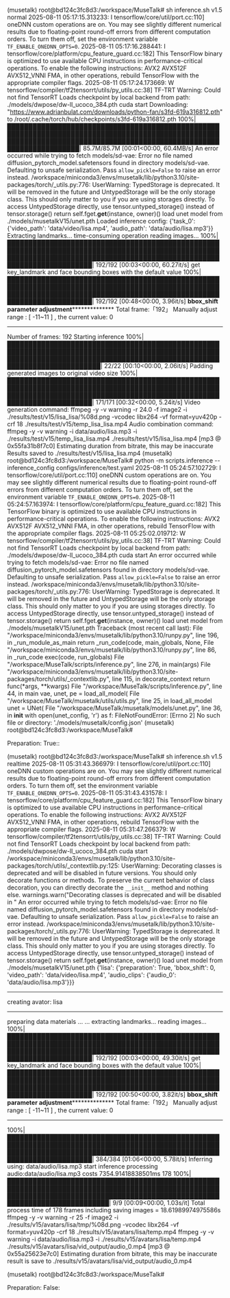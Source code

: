 (musetalk) root@bd124c3fc8d3:/workspace/MuseTalk# sh inference.sh v1.5 normal
2025-08-11 05:17:15.313233: I tensorflow/core/util/port.cc:110] oneDNN custom operations are on. You may see slightly different numerical results due to floating-point round-off errors from different computation orders. To turn them off, set the environment variable `TF_ENABLE_ONEDNN_OPTS=0`.
2025-08-11 05:17:16.288441: I tensorflow/core/platform/cpu_feature_guard.cc:182] This TensorFlow binary is optimized to use available CPU instructions in performance-critical operations.
To enable the following instructions: AVX2 AVX512F AVX512_VNNI FMA, in other operations, rebuild TensorFlow with the appropriate compiler flags.
2025-08-11 05:17:24.173669: W tensorflow/compiler/tf2tensorrt/utils/py_utils.cc:38] TF-TRT Warning: Could not find TensorRT
Loads checkpoint by local backend from path: ./models/dwpose/dw-ll_ucoco_384.pth
cuda start
Downloading: "https://www.adrianbulat.com/downloads/python-fan/s3fd-619a316812.pth" to /root/.cache/torch/hub/checkpoints/s3fd-619a316812.pth
100%|███████████████████████████████████████████████████████████████████████████████████████████████████████████████████████████████████████████████████████████████████████| 85.7M/85.7M [00:01<00:00, 60.4MB/s]
An error occurred while trying to fetch models/sd-vae: Error no file named diffusion_pytorch_model.safetensors found in directory models/sd-vae.
Defaulting to unsafe serialization. Pass `allow_pickle=False` to raise an error instead.
/workspace/miniconda3/envs/musetalk/lib/python3.10/site-packages/torch/_utils.py:776: UserWarning: TypedStorage is deprecated. It will be removed in the future and UntypedStorage will be the only storage class. This should only matter to you if you are using storages directly.  To access UntypedStorage directly, use tensor.untyped_storage() instead of tensor.storage()
  return self.fget.__get__(instance, owner)()
load unet model from ./models/musetalkV15/unet.pth
Loaded inference config: {'task_0': {'video_path': 'data/video/lisa.mp4', 'audio_path': 'data/audio/lisa.mp3'}}
Extracting landmarks... time-consuming operation
reading images...
100%|██████████████████████████████████████████████████████████████████████████████████████████████████████████████████████████████████████████████████████████████████████████| 192/192 [00:03<00:00, 60.27it/s]
get key_landmark and face bounding boxes with the default value
100%|██████████████████████████████████████████████████████████████████████████████████████████████████████████████████████████████████████████████████████████████████████████| 192/192 [00:48<00:00,  3.96it/s]
********************************************bbox_shift parameter adjustment**********************************************************
Total frame:「192」 Manually adjust range : [ -11~11 ] , the current value: 0
*************************************************************************************************************************************
Number of frames: 192
Starting inference
100%|████████████████████████████████████████████████████████████████████████████████████████████████████████████████████████████████████████████████████████████████████████████| 22/22 [00:10<00:00,  2.06it/s]
Padding generated images to original video size
100%|██████████████████████████████████████████████████████████████████████████████████████████████████████████████████████████████████████████████████████████████████████████| 171/171 [00:32<00:00,  5.24it/s]
Video generation command: ffmpeg -y -v warning -r 24.0 -f image2 -i ./results/test/v15/lisa_lisa/%08d.png -vcodec libx264 -vf format=yuv420p -crf 18 ./results/test/v15/temp_lisa_lisa.mp4
Audio combination command: ffmpeg -y -v warning -i data/audio/lisa.mp3 -i ./results/test/v15/temp_lisa_lisa.mp4 ./results/test/v15/lisa_lisa.mp4
[mp3 @ 0x55fa31b8f7c0] Estimating duration from bitrate, this may be inaccurate
Results saved to ./results/test/v15/lisa_lisa.mp4
(musetalk) root@bd124c3fc8d3:/workspace/MuseTalk# python -m scripts.inference --inference_config configs/inference/test.yaml
2025-08-11 05:24:57.102729: I tensorflow/core/util/port.cc:110] oneDNN custom operations are on. You may see slightly different numerical results due to floating-point round-off errors from different computation orders. To turn them off, set the environment variable `TF_ENABLE_ONEDNN_OPTS=0`.
2025-08-11 05:24:57.163974: I tensorflow/core/platform/cpu_feature_guard.cc:182] This TensorFlow binary is optimized to use available CPU instructions in performance-critical operations.
To enable the following instructions: AVX2 AVX512F AVX512_VNNI FMA, in other operations, rebuild TensorFlow with the appropriate compiler flags.
2025-08-11 05:25:02.019712: W tensorflow/compiler/tf2tensorrt/utils/py_utils.cc:38] TF-TRT Warning: Could not find TensorRT
Loads checkpoint by local backend from path: ./models/dwpose/dw-ll_ucoco_384.pth
cuda start
An error occurred while trying to fetch models/sd-vae: Error no file named diffusion_pytorch_model.safetensors found in directory models/sd-vae.
Defaulting to unsafe serialization. Pass `allow_pickle=False` to raise an error instead.
/workspace/miniconda3/envs/musetalk/lib/python3.10/site-packages/torch/_utils.py:776: UserWarning: TypedStorage is deprecated. It will be removed in the future and UntypedStorage will be the only storage class. This should only matter to you if you are using storages directly.  To access UntypedStorage directly, use tensor.untyped_storage() instead of tensor.storage()
  return self.fget.__get__(instance, owner)()
load unet model from ./models/musetalkV15/unet.pth
Traceback (most recent call last):
  File "/workspace/miniconda3/envs/musetalk/lib/python3.10/runpy.py", line 196, in _run_module_as_main
    return _run_code(code, main_globals, None,
  File "/workspace/miniconda3/envs/musetalk/lib/python3.10/runpy.py", line 86, in _run_code
    exec(code, run_globals)
  File "/workspace/MuseTalk/scripts/inference.py", line 276, in <module>
    main(args)
  File "/workspace/miniconda3/envs/musetalk/lib/python3.10/site-packages/torch/utils/_contextlib.py", line 115, in decorate_context
    return func(*args, **kwargs)
  File "/workspace/MuseTalk/scripts/inference.py", line 44, in main
    vae, unet, pe = load_all_model(
  File "/workspace/MuseTalk/musetalk/utils/utils.py", line 25, in load_all_model
    unet = UNet(
  File "/workspace/MuseTalk/musetalk/models/unet.py", line 36, in __init__
    with open(unet_config, 'r') as f:
FileNotFoundError: [Errno 2] No such file or directory: './models/musetalk/config.json'
(musetalk) root@bd124c3fc8d3:/workspace/MuseTalk#


Preparation: True::

(musetalk) root@bd124c3fc8d3:/workspace/MuseTalk# sh inference.sh v1.5 realtime
2025-08-11 05:31:43.366979: I tensorflow/core/util/port.cc:110] oneDNN custom operations are on. You may see slightly different numerical results due to floating-point round-off errors from different computation orders. To turn them off, set the environment variable `TF_ENABLE_ONEDNN_OPTS=0`.
2025-08-11 05:31:43.431578: I tensorflow/core/platform/cpu_feature_guard.cc:182] This TensorFlow binary is optimized to use available CPU instructions in performance-critical operations.
To enable the following instructions: AVX2 AVX512F AVX512_VNNI FMA, in other operations, rebuild TensorFlow with the appropriate compiler flags.
2025-08-11 05:31:47.266379: W tensorflow/compiler/tf2tensorrt/utils/py_utils.cc:38] TF-TRT Warning: Could not find TensorRT
Loads checkpoint by local backend from path: ./models/dwpose/dw-ll_ucoco_384.pth
cuda start
/workspace/miniconda3/envs/musetalk/lib/python3.10/site-packages/torch/utils/_contextlib.py:125: UserWarning: Decorating classes is deprecated and will be disabled in future versions. You should only decorate functions or methods. To preserve the current behavior of class decoration, you can directly decorate the `__init__` method and nothing else.
  warnings.warn("Decorating classes is deprecated and will be disabled in "
An error occurred while trying to fetch models/sd-vae: Error no file named diffusion_pytorch_model.safetensors found in directory models/sd-vae.
Defaulting to unsafe serialization. Pass `allow_pickle=False` to raise an error instead.
/workspace/miniconda3/envs/musetalk/lib/python3.10/site-packages/torch/_utils.py:776: UserWarning: TypedStorage is deprecated. It will be removed in the future and UntypedStorage will be the only storage class. This should only matter to you if you are using storages directly.  To access UntypedStorage directly, use tensor.untyped_storage() instead of tensor.storage()
  return self.fget.__get__(instance, owner)()
load unet model from ./models/musetalkV15/unet.pth
{'lisa': {'preparation': True, 'bbox_shift': 0, 'video_path': 'data/video/lisa.mp4', 'audio_clips': {'audio_0': 'data/audio/lisa.mp3'}}}
*********************************
  creating avator: lisa
*********************************
preparing data materials ... ...
extracting landmarks...
reading images...
100%|██████████████████████████████████████████████████████████████████████████████████████████████████████████████████████████████████████████████████████████████████████████| 192/192 [00:03<00:00, 49.30it/s]
get key_landmark and face bounding boxes with the default value
100%|██████████████████████████████████████████████████████████████████████████████████████████████████████████████████████████████████████████████████████████████████████████| 192/192 [00:50<00:00,  3.82it/s]
********************************************bbox_shift parameter adjustment**********************************************************
Total frame:「192」 Manually adjust range : [ -11~11 ] , the current value: 0
*************************************************************************************************************************************
100%|██████████████████████████████████████████████████████████████████████████████████████████████████████████████████████████████████████████████████████████████████████████| 384/384 [01:06<00:00,  5.78it/s]
Inferring using: data/audio/lisa.mp3
start inference
processing audio:data/audio/lisa.mp3 costs 7354.91418838501ms
178
100%|██████████████████████████████████████████████████████████████████████████████████████████████████████████████████████████████████████████████████████████████████████████████| 9/9 [00:09<00:00,  1.03s/it]
Total process time of 178 frames including saving images = 18.61989974975586s
ffmpeg -y -v warning -r 25 -f image2 -i ./results/v15/avatars/lisa/tmp/%08d.png -vcodec libx264 -vf format=yuv420p -crf 18 ./results/v15/avatars/lisa/temp.mp4
ffmpeg -y -v warning -i data/audio/lisa.mp3 -i ./results/v15/avatars/lisa/temp.mp4 ./results/v15/avatars/lisa/vid_output/audio_0.mp4
[mp3 @ 0x55a25623e7c0] Estimating duration from bitrate, this may be inaccurate
result is save to ./results/v15/avatars/lisa/vid_output/audio_0.mp4


(musetalk) root@bd124c3fc8d3:/workspace/MuseTalk#

Preparation: False:
